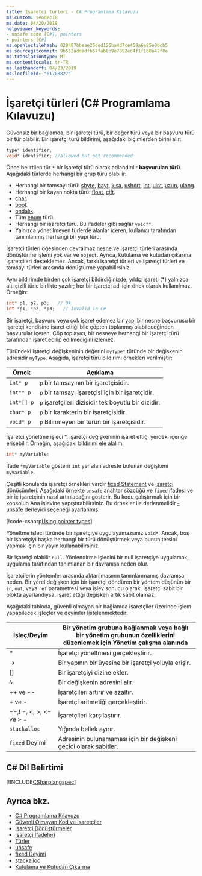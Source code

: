 ```yaml
---
title: İşaretçi türleri - C# Programlama Kılavuzu
ms.custom: seodec18
ms.date: 04/20/2018
helpviewer_keywords:
- unsafe code [C#], pointers
- pointers [C#]
ms.openlocfilehash: 028497bbeae26ded126ba4d7ce459a6a85e0bcb5
ms.sourcegitcommit: 9b552addadfb57fab0b9e7852ed4f1f1b8a42f8e
ms.translationtype: MT
ms.contentlocale: tr-TR
ms.lasthandoff: 04/23/2019
ms.locfileid: "61708827"
---
```

# <a name="pointer-types-c-programming-guide"></a>İşaretçi türleri (C# Programlama Kılavuzu)

Güvensiz bir bağlamda, bir işaretçi türü, bir değer türü veya bir başvuru türü bir tür olabilir. Bir işaretçi türü bildirimi, aşağıdaki biçimlerden birini alır:

``` csharp
type* identifier;
void* identifier; //allowed but not recommended
```

Önce belirtilen tür `*` bir işaretçi türü olarak adlandırılır **başvurulan türü**. Aşağıdaki türlerde herhangi bir grup türü olabilir:

- Herhangi bir tamsayı türü: [sbyte](../../language-reference/keywords/sbyte.md), [bayt](../../language-reference/keywords/byte.md), [kısa](../../language-reference/keywords/short.md), [ushort](../../language-reference/keywords/ushort.md), [int](../../language-reference/keywords/int.md), [uint](../../language-reference/keywords/uint.md), [uzun](../../language-reference/keywords/long.md), [ulong](../../language-reference/keywords/ulong.md).
- Herhangi bir kayan nokta türü: [float](../../language-reference/keywords/float.md), [çift](../../language-reference/keywords/double.md).
- [char](../../language-reference/keywords/char.md).
- [bool](../../language-reference/keywords/bool.md).
- [ondalık](../../language-reference/keywords/decimal.md).
- Tüm [enum](../../language-reference/keywords/enum.md) türü.
- Herhangi bir işaretçi türü. Bu ifadeler gibi sağlar `void**`.
- Yalnızca yönetilmeyen türlerde alanlar içeren, kullanıcı tarafından tanımlanmış herhangi bir yapı türü.

İşaretçi türleri öğesinden devralmaz [nesne](../../language-reference/keywords/object.md) ve işaretçi türleri arasında dönüştürme işlemi yok var ve `object`. Ayrıca, kutulama ve kutudan çıkarma işaretçileri desteklemez. Ancak, farklı işaretçi türleri ve işaretçi türleri ve tamsayı türleri arasında dönüştürme yapabilirsiniz.

Aynı bildirimde birden çok işaretçi bildirdiğinizde, yıldız işareti (*) yalnızca altı çizili türle birlikte yazılır; her bir işaretçi adı için önek olarak kullanılmaz. Örneğin:

```csharp
int* p1, p2, p3;   // Ok
int *p1, *p2, *p3;   // Invalid in C#
```

Bir işaretçi, başvuru veya çok işaret edemez bir [yapı](../../language-reference/keywords/struct.md) bir nesne başvurusu bir işaretçi kendisine işaret ettiği bile çöpten toplanmış olabileceğinden başvurular içeren. Çöp toplayıcı, bir nesneye herhangi bir işaretçi türü tarafından işaret edilip edilmediğini izlemez.

Türündeki işaretçi değişkeninin değerini `myType*` türünde bir değişkenin adresidir `myType`. Aşağıda, işaretçi türü bildirimi örnekleri verilmiştir:

|Örnek|Açıklama|
|-------------|-----------------|
|`int* p`|`p` bir tamsayının bir işaretçisidir.|
|`int** p`|`p` bir tamsayı işaretçisi için bir işaretçidir.|
|`int*[] p`|`p` işaretçileri dizisidir tek boyutlu bir dizidir.|
|`char* p`|`p` bir karakterin bir işaretçisidir.|
|`void* p`|`p` Bilinmeyen bir türün bir işaretçisidir.|

İşaretçi yöneltme işleci *, işaretçi değişkeninin işaret ettiği yerdeki içeriğe erişebilir. Örneğin, aşağıdaki bildirimi ele alalım:

```csharp
int* myVariable;
```

İfade `*myVariable` gösterir `int` yer alan adreste bulunan değişkeni `myVariable`.

Çeşitli konularda işaretçi örnekleri vardır [fixed Statement](../../language-reference/keywords/fixed-statement.md) ve [işaretçi dönüşümleri](../../programming-guide/unsafe-code-pointers/pointer-conversions.md). Aşağıdaki örnekte `unsafe` anahtar sözcüğü ve `fixed` ifadesi ve bir iç işaretçinin nasıl artırılacağını gösterir.  Bu kodu çalıştırmak için bir konsolun Ana işlevine yapıştırabilirsiniz. Bu örnekler ile derlenmelidir [-unsafe](../../language-reference/compiler-options/unsafe-compiler-option.md) derleyici seçeneği ayarlanmış.

[!code-csharp[Using pointer types](../../../../samples/snippets/csharp/keywords/FixedKeywordExamples.cs#5)]

Yöneltme işleci türünde bir işaretçiye uygulayamazsınız `void*`. Ancak, boş bir işaretçiyi başka herhangi bir türü dönüştürmek veya bunun tersini yapmak için bir yayın kullanabilirsiniz.

Bir işaretçi olabilir `null`. Yönlendirme işlecini bir null işaretçiye uygulamak, uygulama tarafından tanımlanan bir davranışa neden olur.

İşaretçilerin yöntemler arasında aktarılmasının tanımlanmamış davranışa neden. Bir yerel değişken için bir işaretçi döndüren bir yöntem düşünün bir `in`, `out`, veya `ref` parametresi veya işlev sonucu olarak. İşaretçi sabit bir blokta ayarlandıysa, işaret ettiği değişken artık sabit olamaz.

Aşağıdaki tabloda, güvenli olmayan bir bağlamda işaretçiler üzerinde işlem yapabilecek işleçler ve deyimler listelenmektedir:

|İşleç/Deyim|Bir yönetim grubuna bağlanmak veya bağlı bir yönetim grubunun özelliklerini düzenlemek için Yönetim çalışma alanında|
|-------------------------|---------|
|*|İşaretçi yöneltmesi gerçekleştirir.|
|->|Bir yapının bir üyesine bir işaretçi yoluyla erişir.|
|[]|Bir işaretçiyi dizine ekler.|
|`&`|Bir değişkenin adresini alır.|
|++ ve --|İşaretçileri artırır ve azaltır.|
|+ ve -|İşaretçi aritmetiği gerçekleştirir.|
|==,! =, \<, >, \<= ve > =|İşaretçileri karşılaştırır.|
|`stackalloc`|Yığında bellek ayırır.|
|`fixed` Deyimi|Adresinin bulunamaması için bir değişkeni geçici olarak sabitler.|

## <a name="c-language-specification"></a>C# Dil Belirtimi

 [!INCLUDE[CSharplangspec](~/includes/csharplangspec-md.md)]

## <a name="see-also"></a>Ayrıca bkz.

- [C# Programlama Kılavuzu](../index.md)
- [Güvenli Olmayan Kod ve İşaretçiler](index.md)
- [İşaretçi Dönüştürmeler](pointer-conversions.md)
- [İşaretçi İfadeleri](pointer-expressions.md)
- [Türler](../../language-reference/keywords/types.md)
- [unsafe](../../language-reference/keywords/unsafe.md)
- [fixed Deyimi](../../language-reference/keywords/fixed-statement.md)
- [stackalloc](../../language-reference/keywords/stackalloc.md)
- [Kutulama ve Kutudan Çıkarma](../types/boxing-and-unboxing.md)
